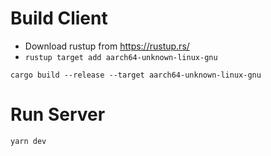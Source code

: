 # Build Client

- Download rustup from https://rustup.rs/
- `rustup target add aarch64-unknown-linux-gnu`

```
cargo build --release --target aarch64-unknown-linux-gnu
```

# Run Server

```
yarn dev
```
